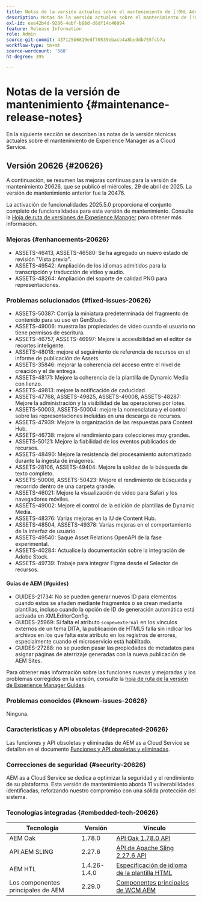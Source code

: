 ```yaml
---
title: Notas de la versión actuales sobre el mantenimiento de [!DNL Adobe Experience Manager] as a Cloud Service.
description: Notas de la versión actuales sobre el mantenimiento de [!DNL Adobe Experience Manager] as a Cloud Service.
exl-id: eee42b4d-9206-4ebf-b88d-d8df14c46094
feature: Release Information
role: Admin
source-git-commit: 437125b6819edf70539ebacb4a8beddb755fcb7a
workflow-type: tm+mt
source-wordcount: '568'
ht-degree: 39%

---
```



# Notas de la versión de mantenimiento {#maintenance-release-notes}

En la siguiente sección se describen las notas de la versión técnicas actuales sobre el mantenimiento de Experience Manager as a Cloud Service.

## Versión 20626 {#20626}

A continuación, se resumen las mejoras continuas para la versión de mantenimiento 20626, que se publicó el miércoles, 29 de abril de 2025. La versión de mantenimiento anterior fue la 20476.

La activación de funcionalidades 2025.5.0 proporciona el conjunto completo de funcionalidades para esta versión de mantenimiento. Consulte la [Hoja de ruta de versiones de Experience Manager](https://experienceleague.adobe.com/es/docs/experience-manager-release-information/aem-release-updates/update-releases-roadmap) para obtener más información.

### Mejoras {#enhancements-20626}

* ASSETS-46413, ASSETS-46580: Se ha agregado un nuevo estado de revisión &quot;Vista previa&quot;.
* ASSETS-49542: Ampliación de los idiomas admitidos para la transcripción y traducción de vídeo y audio.
* ASSETS-48264: Ampliación del soporte de calidad PNG para representaciones.

### Problemas solucionados {#fixed-issues-20626}

* ASSETS-50387: Corrija la miniatura predeterminada del fragmento de contenido para su uso en GenStudio.
* ASSETS-49006: muestra las propiedades de vídeo cuando el usuario no tiene permisos de escritura.
* ASSETS-46757, ASSETS-46997: Mejore la accesibilidad en el editor de recortes inteligente.
* ASSETS-48018: mejore el seguimiento de referencia de recursos en el informe de publicación de Assets.
* ASSETS-35846: mejorar la coherencia del acceso entre el nivel de creación y el de entrega.
* ASSETS-48171: Mejore la coherencia de la plantilla de Dynamic Media con lienzo.
* ASSETS-49813: mejore la notificación de caducidad.
* ASSETS-47768, ASSETS-49825, ASSETS-49008, ASSETS-48287: Mejore la administración y la visibilidad de las operaciones por lotes.
* ASSETS-50003, ASSETS-50004: mejore la nomenclatura y el control sobre las representaciones incluidas en una descarga de recursos.
* ASSETS-47939: Mejore la organización de las respuestas para Content Hub.
* ASSETS-46738: mejore el rendimiento para colecciones muy grandes.
* ASSETS-50121: Mejore la fiabilidad de los eventos publicados de recursos.
* ASSETS-48490: Mejore la resistencia del procesamiento automatizado durante la ingesta de imágenes.
* ASSETS-28106, ASSETS-49404: Mejore la solidez de la búsqueda de texto completo.
* ASSETS-50006, ASSETS-50423: Mejore el rendimiento de búsqueda y recorrido dentro de una carpeta grande.
* ASSETS-46021: Mejore la visualización de vídeo para Safari y los navegadores móviles.
* ASSETS-49002: Mejore el control de la edición de plantillas de Dynamic Media.
* ASSETS-48376: Varias mejoras en la IU de Content Hub.
* ASSETS-48504, ASSETS-49378: Varias mejoras en el comportamiento de la interfaz de usuario.
* ASSETS-49540: Saque Asset Relations OpenAPI de la fase experimental.
* ASSETS-40284: Actualice la documentación sobre la integración de Adobe Stock.
* ASSETS-49739: Trabaje para integrar Figma desde el Selector de recursos.

#### Guías de AEM {#guides}

* GUIDES-21734: No se pueden generar nuevos ID para elementos cuando estos se añaden mediante fragmentos o se crean mediante plantillas, incluso cuando la opción de ID de generación automática está activada en XMLEditorConfig.
* GUIDES-25969: Si falta el atributo `scope=external` en los vínculos externos de un tema DITA, la publicación de HTML5 falla sin indicar los archivos en los que falta este atributo en los registros de errores, especialmente cuando el microservicio está habilitado.
* GUIDES-27288: no se pueden pasar las propiedades de metadatos para asignar páginas de aterrizaje generadas con la nueva publicación de AEM Sites.

Para obtener más información sobre las funciones nuevas y mejoradas y los problemas corregidos en la versión, consulte la [hoja de ruta de la versión de Experience Manager Guides](https://experienceleague.adobe.com/es/docs/experience-manager-guides/using/release-info/aem-guides-releases-roadmap).

### Problemas conocidos {#known-issues-20626}

Ninguna.

### Características y API obsoletas {#deprecated-20626}

Las funciones y API obsoletas y eliminadas de AEM as a Cloud Service se detallan en el documento [Funciones y API obsoletas y eliminadas](/help/release-notes/deprecated-removed-features.md).

### Correcciones de seguridad {#security-20626}

AEM as a Cloud Service se dedica a optimizar la seguridad y el rendimiento de su plataforma. Esta versión de mantenimiento aborda 11 vulnerabilidades identificadas, reforzando nuestro compromiso con una sólida protección del sistema.

### Tecnologías integradas {#embedded-tech-20626}

| Tecnología | Versión | Vínculo |
|---|---|---|
| AEM Oak | 1.78.0 | [API Oak 1.78.0 API](https://www.javadoc.io/doc/org.apache.jackrabbit/oak-api/1.78.0/index.html?lang=es) |
| API AEM SLING | 2.27.6 | [API de Apache Sling 2.27.6 API](https://www.javadoc.io/doc/org.apache.sling/org.apache.sling.api/latest/index.html) |
| AEM HTL | 1.4.26-1.4.0 | [Especificación de idioma de la plantilla HTML](https://github.com/adobe/htl-spec) |
| Los componentes principales de AEM | 2.29.0 | [Componentes principales de WCM AEM](https://github.com/adobe/aem-core-wcm-components) |
